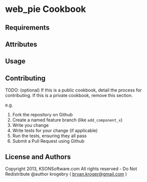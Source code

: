 web_pie Cookbook
===============

Requirements
------------

Attributes
----------

Usage
-----

Contributing
------------
TODO: (optional) If this is a public cookbook, detail the process for contributing. If this is a private cookbook, remove this section.

e.g.
1. Fork the repository on Github
2. Create a named feature branch (like `add_component_x`)
3. Write you change
4. Write tests for your change (if applicable)
5. Run the tests, ensuring they all pass
6. Submit a Pull Request using Github

License and Authors
-------------------
Copyright 2013, KSONSoftware.com
All rights reserved - Do Not Redistribute
@author krogebry ( bryan.kroger@gmail.com )

